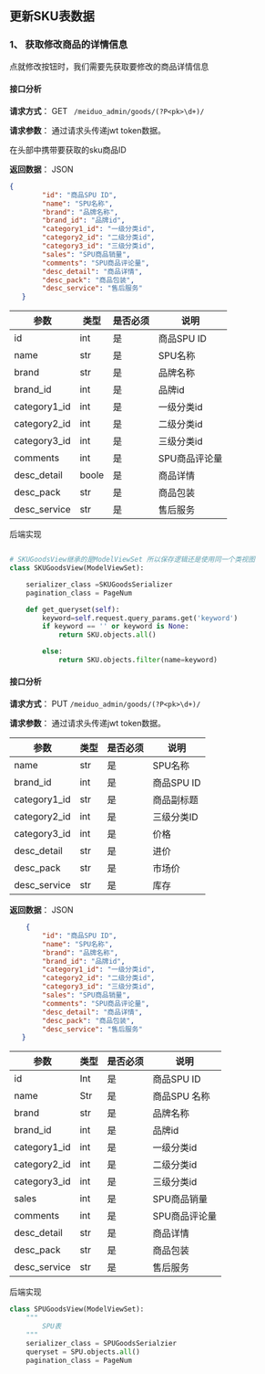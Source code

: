 ## 更新SKU表数据

### 1、 获取修改商品的详情信息

点就修改按钮时，我们需要先获取要修改的商品详情信息

#### 接口分析

**请求方式**： GET ` /meiduo_admin/goods/(?P<pk>\d+)/`

**请求参数**： 通过请求头传递jwt token数据。

在头部中携带要获取的sku商品ID

**返回数据**：  JSON

``` json
{
        "id": "商品SPU ID",
        "name": "SPU名称",
        "brand": "品牌名称",
        "brand_id": "品牌id",
        "category1_id": "一级分类id",
        "category2_id": "二级分类id",
        "category3_id": "三级分类id",
        "sales": "SPU商品销量",
        "comments": "SPU商品评论量",
        "desc_detail": "商品详情",
        "desc_pack": "商品包装",
        "desc_service": "售后服务"
   }
```

| 参数         | 类型  | 是否必须 | 说明          |
| ------------ | ----- | -------- | ------------- |
| id           | int   | 是       | 商品SPU ID    |
| name         | str   | 是       | SPU名称       |
| brand        | str   | 是       | 品牌名称      |
| brand_id     | int   | 是       | 品牌id        |
| category1_id | int   | 是       | 一级分类id    |
| category2_id | int   | 是       | 二级分类id    |
| category3_id | int   | 是       | 三级分类id    |
| comments     | int   | 是       | SPU商品评论量 |
| desc_detail  | boole | 是       | 商品详情      |
| desc_pack    | str   | 是       | 商品包装      |
| desc_service | str   | 是       | 售后服务      |

后端实现

``` python

# SKUGoodsView继承的是ModelViewSet 所以保存逻辑还是使用同一个类视图
class SKUGoodsView(ModelViewSet):

    serializer_class =SKUGoodsSerializer
    pagination_class = PageNum

    def get_queryset(self):
        keyword=self.request.query_params.get('keyword')
        if keyword == '' or keyword is None:
            return SKU.objects.all()

        else:
            return SKU.objects.filter(name=keyword)
```







#### 接口分析

**请求方式**： PUT   `/meiduo_admin/goods/(?P<pk>\d+)/`

**请求参数**： 通过请求头传递jwt token数据。

| 参数         | 类型 | 是否必须 | 说明       |
| ------------ | ---- | -------- | ---------- |
| name         | str  | 是       | SPU名称    |
| brand_id     | int  | 是       | 商品SPU ID |
| category1_id | str  | 是       | 商品副标题 |
| category2_id | int  | 是       | 三级分类ID |
| category3_id | int  | 是       | 价格       |
| desc_detail  | str  | 是       | 进价       |
| desc_pack    | str  | 是       | 市场价     |
| desc_service | str  | 是       | 库存       |



**返回数据**：  JSON

```json
    {
        "id": "商品SPU ID",
        "name": "SPU名称",
        "brand": "品牌名称",
        "brand_id": "品牌id",
        "category1_id": "一级分类id",
        "category2_id": "二级分类id",
        "category3_id": "三级分类id",
        "sales": "SPU商品销量",
        "comments": "SPU商品评论量",
        "desc_detail": "商品详情",
        "desc_pack": "商品包装",
        "desc_service": "售后服务"
   }
```

| 参数         | 类型 | 是否必须 | 说明          |
| ------------ | ---- | -------- | ------------- |
| id           | Int  | 是       | 商品SPU ID    |
| name         | Str  | 是       | 商品SPU 名称  |
| brand        | str  | 是       | 品牌名称      |
| brand_id     | int  | 是       | 品牌id        |
| category1_id | int  | 是       | 一级分类id    |
| category2_id | int  | 是       | 二级分类id    |
| category3_id | int  | 是       | 三级分类id    |
| sales        | int  | 是       | SPU商品销量   |
| comments     | int  | 是       | SPU商品评论量 |
| desc_detail  | str  | 是       | 商品详情      |
| desc_pack    | str  | 是       | 商品包装      |
| desc_service | str  | 是       | 售后服务      |

后端实现

```python
class SPUGoodsView(ModelViewSet):
    """
        SPU表
    """
    serializer_class = SPUGoodsSerialzier
    queryset = SPU.objects.all()
    pagination_class = PageNum
```

